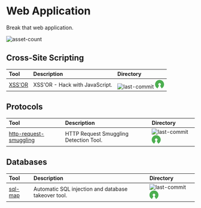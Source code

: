 # Web Application

Break that web application.

![asset-count](https://img.shields.io/badge/Tools%20%26%20Resources%20Available-3-3c85d4?style=for-the-badge)




## Cross-Site Scripting

| Tool | Description | Directory |
| :--- | :--- | :--- |
| [XSS'OR](https://github.com/evilcos/xssor2) | XSS'OR - Hack with JavaScript. | ![last-commit](https://img.shields.io/github/last-commit/evilcos/xssor2?color=3c85d4&style=flat-square) ![opensource](../icons/opensource.png) |

## Protocols

| Tool | Description | Directory |
| :--- | :--- | :--- |
| [http-request-smuggling](https://github.com/anshumanpattnaik/http-request-smuggling) | HTTP Request Smuggling Detection Tool. | ![last-commit](https://img.shields.io/github/last-commit/anshumanpattnaik/http-request-smuggling?color=3c85d4&style=flat-square) ![opensource](../icons/opensource.png) |

## Databases

| Tool | Description | Directory |
| :--- | :--- | :--- |
| [sql-map](https://github.com/sqlmapproject/sqlmap) | Automatic SQL injection and database takeover tool. | ![last-commit](https://img.shields.io/github/last-commit/sqlmapproject/sqlmap?color=3c85d4&style=flat-square) ![opensource](../icons/opensource.png) |

